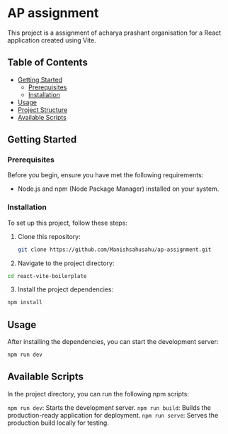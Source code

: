# AP assignment

This project is a assignment of acharya prashant organisation for a React application created using Vite.

## Table of Contents

- [Getting Started](#getting-started)
  - [Prerequisites](#prerequisites)
  - [Installation](#installation)
- [Usage](#usage)
- [Project Structure](#project-structure)
- [Available Scripts](#available-scripts)

## Getting Started

### Prerequisites

Before you begin, ensure you have met the following requirements:

- Node.js and npm (Node Package Manager) installed on your system.

### Installation

To set up this project, follow these steps:

1. Clone this repository:

   ```bash
   git clone https://github.com/Manishsahusahu/ap-assignment.git

   ```

2. Navigate to the project directory:

```bash
cd react-vite-boilerplate

```

3. Install the project dependencies:

```bash
npm install

```

## Usage

After installing the dependencies, you can start the development server:

```bash
npm run dev

```

## Available Scripts
In the project directory, you can run the following npm scripts:

`npm run dev`: Starts the development server.
`npm run build`: Builds the production-ready application for deployment.
`npm run serve`: Serves the production build locally for testing.